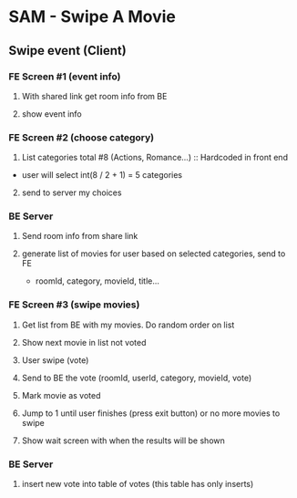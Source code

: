 # SAM - Swipe A Movie

## Swipe event (Client)

### FE Screen #1 (event info)
1. With shared link get room info from BE

2. show event info

### FE Screen #2 (choose category)
1. List categories total #8 (Actions, Romance...) :: Hardcoded in front end
  - user will select int(8 / 2 + 1) = 5 categories

2. send to server my choices

### BE Server
1. Send room info from share link

2. generate list of movies for user based on selected categories, send to FE
    - roomId, category, movieId, title...

### FE Screen #3 (swipe movies)
1. Get list from BE with my movies. Do random order on list

2. Show next movie in list not voted

3. User swipe (vote)

4. Send to BE the vote (roomId, userId, category, movieId, vote)

5. Mark movie as voted

6. Jump to 1 until user finishes (press exit button) or no more movies to swipe

7. Show wait screen with when the results will be shown

### BE Server
1. insert new vote into table of votes (this table has only inserts)


